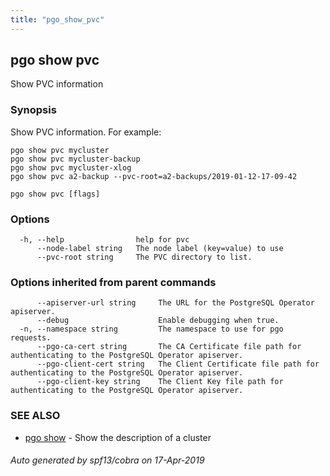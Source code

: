 ```yaml
---
title: "pgo_show_pvc"
---
```

## pgo show pvc

Show PVC information

### Synopsis

Show PVC information. For example:

	pgo show pvc mycluster
	pgo show pvc mycluster-backup
	pgo show pvc mycluster-xlog
	pgo show pvc a2-backup --pvc-root=a2-backups/2019-01-12-17-09-42

```
pgo show pvc [flags]
```

### Options

```
  -h, --help                help for pvc
      --node-label string   The node label (key=value) to use
      --pvc-root string     The PVC directory to list.
```

### Options inherited from parent commands

```
      --apiserver-url string     The URL for the PostgreSQL Operator apiserver.
      --debug                    Enable debugging when true.
  -n, --namespace string         The namespace to use for pgo requests.
      --pgo-ca-cert string       The CA Certificate file path for authenticating to the PostgreSQL Operator apiserver.
      --pgo-client-cert string   The Client Certificate file path for authenticating to the PostgreSQL Operator apiserver.
      --pgo-client-key string    The Client Key file path for authenticating to the PostgreSQL Operator apiserver.
```

### SEE ALSO

* [pgo show](/operatorcli/cli/pgo_show/)	 - Show the description of a cluster

###### Auto generated by spf13/cobra on 17-Apr-2019

